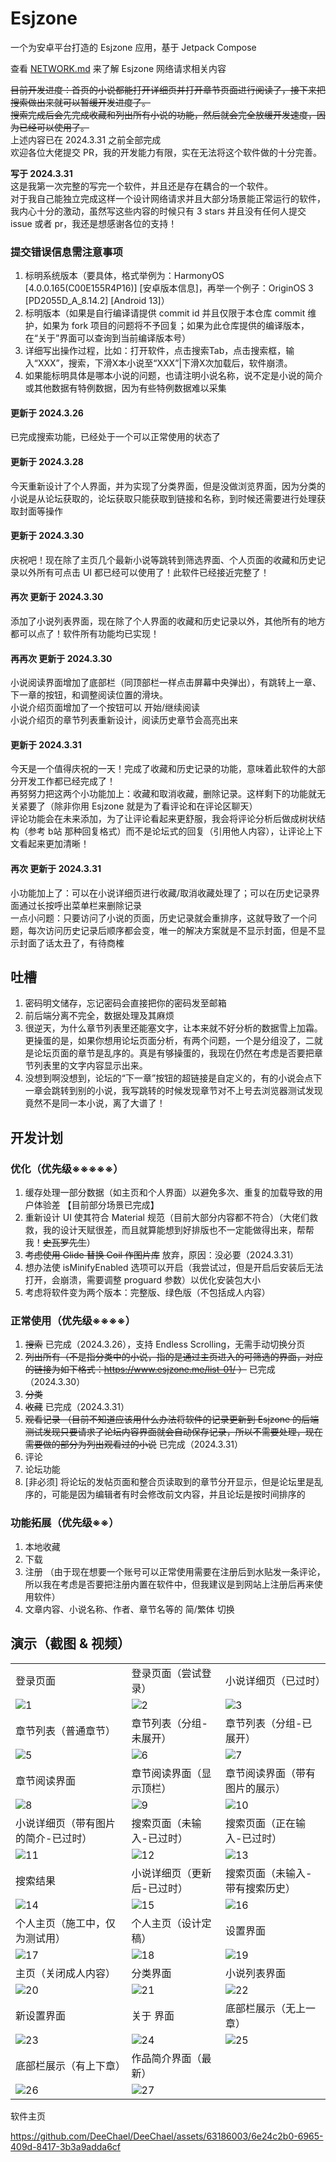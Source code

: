 # Esjzone

一个为安卓平台打造的 Esjzone 应用，基于 Jetpack Compose

查看 [NETWORK.md](./NETWORK.md) 来了解 Esjzone 网络请求相关内容

~~目前开发进度：首页的小说都能打开详细页并打开章节页面进行阅读了，接下来把搜索做出来就可以暂缓开发进度了。~~ \
~~搜索完成后会先完成收藏和列出所有小说的功能，然后就会完全放缓开发速度，因为已经可以使用了。~~ \
上述内容已在 2024.3.31 之前全部完成 \
欢迎各位大佬提交 PR，我的开发能力有限，实在无法将这个软件做的十分完善。

**写于 2024.3.31** \
这是我第一次完整的写完一个软件，并且还是存在耦合的一个软件。 \
对于我自己能独立完成这样一个设计网络请求并且大部分场景能正常运行的软件，我内心十分的激动，虽然写这些内容的时候只有 3 stars 并且没有任何人提交 issue 或者 pr，我还是想感谢各位的支持！

### 提交错误信息需注意事项
1. 标明系统版本（要具体，格式举例为：HarmonyOS \[4.0.0.165(C00E155R4P16)] \[安卓版本信息]，再举一个例子：OriginOS 3 \[PD2055D_A_8.14.2] \[Android 13]）
2. 标明版本（如果是自行编译请提供 commit id 并且仅限于本仓库 commit 维护，如果为 fork 项目的问题将不予回复；如果为此仓库提供的编译版本，在“关于”界面可以查询到当前编译版本号）
3. 详细写出操作过程，比如：打开软件，点击搜索Tab，点击搜索框，输入“XXX”，搜索，下滑X本小说至“XXX”|下滑X次加载后，软件崩溃。
4. 如果能标明具体是哪本小说的问题，也请注明小说名称，说不定是小说的简介或其他数据有特例数据，因为有些特例数据难以采集

#### 更新于 2024.3.26
已完成搜索功能，已经处于一个可以正常使用的状态了

#### 更新于 2024.3.28
今天重新设计了个人界面，并为实现了分类界面，但是没做浏览界面，因为分类的小说是从论坛获取的，论坛获取只能获取到链接和名称，到时候还需要进行处理获取封面等操作

#### 更新于 2024.3.30
庆祝吧！现在除了主页几个最新小说等跳转到筛选界面、个人页面的收藏和历史记录以外所有可点击 UI 都已经可以使用了！此软件已经接近完整了！

#### 再次 更新于 2024.3.30
添加了小说列表界面，现在除了个人界面的收藏和历史记录以外，其他所有的地方都可以点了！软件所有功能均已实现！

#### 再再次 更新于 2024.3.30
小说阅读界面增加了底部栏（同顶部栏一样点击屏幕中央弹出），有跳转上一章、下一章的按钮，和调整阅读位置的滑块。 \
小说介绍页面增加了一个按钮可以 开始/继续阅读 \
小说介绍页的章节列表重新设计，阅读历史章节会高亮出来

#### 更新于 2024.3.31
今天是一个值得庆祝的一天！完成了收藏和历史记录的功能，意味着此软件的大部分开发工作都已经完成了！ \
再努努力把这两个小功能加上：收藏和取消收藏，删除记录。这样剩下的功能就无关紧要了（除非你用 Esjzone 就是为了看评论和在评论区聊天） \
评论功能会在未来添加，为了让评论看起来更舒服，我会将评论分析后做成树状结构（参考 b站 那种回复格式）而不是论坛式的回复（引用他人内容），让评论上下文看起来更加清晰！

#### 再次 更新于 2024.3.31
小功能加上了：可以在小说详细页进行收藏/取消收藏处理了；可以在历史记录界面通过长按呼出菜单栏来删除记录 \
一点小问题：只要访问了小说的页面，历史记录就会重排序，这就导致了一个问题，每次访问历史记录后顺序都会变，唯一的解决方案就是不显示封面，但是不显示封面了话太丑了，有待商榷

## 吐槽
1. 密码明文储存，忘记密码会直接把你的密码发至邮箱
2. 前后端分离不完全，数据处理及其麻烦
3. 很逆天，为什么章节列表里还能塞文字，让本来就不好分析的数据雪上加霜。更操蛋的是，如果你想用论坛页面分析，有两个问题，一个是分组没了，二就是论坛页面的章节是乱序的。真是有够操蛋的，我现在仍然在考虑是否要把章节列表里的文字内容显示出来。
4. 没想到啊没想到，论坛的“下一章”按钮的超链接是自定义的，有的小说会点下一章会跳转到别的小说，我写跳转的时候发现章节对不上号去浏览器测试发现竟然不是同一本小说，离了大谱了！

## 开发计划
### 优化（优先级※※※※※）
1. 缓存处理一部分数据（如主页和个人界面）以避免多次、重复的加载导致的用户体验差 【目前部分场景已完成】
2. 重新设计 UI 使其符合 Material 规范（目前大部分内容都不符合）（大佬们救救，我的设计天赋很差，而且就算能想到好排版也不一定能做得出来，帮帮我！~~史瓦罗先生~~）
3. ~~考虑使用 Glide 替换 Coil 作图片库~~  放弃，原因：没必要（2024.3.31）
4. 想办法使 isMinifyEnabled 选项可以开启（我尝试过，但是开启后安装后无法打开，会崩溃，需要调整 proguard 参数）以优化安装包大小
5. 考虑将软件变为两个版本：完整版、绿色版（不包括成人内容）

### 正常使用（优先级※※※※）
1. ~~搜索~~ 已完成（2024.3.26），支持 Endless Scrolling，无需手动切换分页 
2. ~~列出所有（不是指分类中的小说，指的是通过主页进入的可筛选的界面，对应的链接为如下格式：https://www.esjzone.me/list-01/ ）~~ 已完成（2024.3.30）
3. ~~分类~~
4. ~~收藏~~ 已完成（2024.3.31）
5. ~~观看记录 （目前不知道应该用什么办法将软件的记录更新到 Esjzone 的后端 测试发现只要请求了论坛内容界面就会自动保存记录，所以不需要处理，现在需要做的部分为列出观看过的小说~~ 已完成（2024.3.31）
6. 评论
7. 论坛功能
8. \[非必须] 将论坛的发帖页面和整合页读取到的章节分开显示，但是论坛里是乱序的，可能是因为编辑者有时会修改前文内容，并且论坛是按时间排序的 

### 功能拓展（优先级※※）
1. 本地收藏
2. 下载
3. 注册 （由于现在想要一个账号可以正常使用需要在注册后到水贴发一条评论，所以我在考虑是否要把注册内置在软件中，但我建议是到网站上注册后再来使用软件）
4. 文章内容、小说名称、作者、章节名等的 简/繁体 切换

## 演示（截图 & 视频）

<table>
  <tr>
    <td>登录页面</td>
    <td>登录页面（尝试登录）</td>
    <td>小说详细页（已过时）</td>
  </tr> 
  <tr>
    <td><img src="./screenshots/showcase/1.jpg" alt="1"></td>
    <td><img src="./screenshots/showcase/2.jpg" alt="2"></td>
    <td><img src="./screenshots/showcase/4.jpg" alt="3"></td>
  </tr> 
  <tr>
    <td>章节列表（普通章节）</td>
    <td>章节列表（分组-未展开）</td>
    <td>章节列表（分组-已展开）</td>
  </tr> 
  <tr>
    <td><img src="./screenshots/showcase/5.jpg" alt="5"></td>
    <td><img src="./screenshots/showcase/6.jpg" alt="6"></td>
    <td><img src="./screenshots/showcase/7.jpg" alt="7"></td>
  </tr> 
  <tr>
    <td>章节阅读界面</td>
    <td>章节阅读界面（显示顶栏）</td>
    <td>章节阅读界面（带有图片的展示）</td>
  </tr> 
  <tr>
    <td><img src="./screenshots/showcase/8.jpg" alt="8"></td>
    <td><img src="./screenshots/showcase/9.jpg" alt="9"></td>
    <td><img src="./screenshots/showcase/10.jpg" alt="10"></td>
  </tr> 
  <tr>
    <td>小说详细页（带有图片的简介-已过时）</td>
    <td>搜索页面（未输入-已过时）</td>
    <td>搜索页面（正在输入-已过时）</td>
  </tr> 
  <tr>
    <td><img src="./screenshots/showcase/11.jpg" alt="11"></td>
    <td><img src="./screenshots/showcase/12.jpg" alt="12"></td>
    <td><img src="./screenshots/showcase/13.jpg" alt="13"></td>
  </tr> 
  <tr>
    <td>搜索结果</td>
    <td>小说详细页（更新后-已过时）</td>
    <td>搜索页面（未输入-带有搜索历史）</td>
  </tr> 
  <tr>
    <td><img src="./screenshots/showcase/14.jpg" alt="14"></td>
    <td><img src="./screenshots/showcase/15.jpg" alt="15"></td>
    <td><img src="./screenshots/showcase/16.jpg" alt="16"></td>
  </tr> 
  <tr>
    <td>个人主页（施工中，仅为测试用）</td>
    <td>个人主页（设计定稿）</td>
    <td>设置界面</td>
  </tr> 
  <tr>
    <td><img src="./screenshots/showcase/17.jpg" alt="17"></td>
    <td><img src="./screenshots/showcase/18.jpg" alt="18"></td>
    <td><img src="./screenshots/showcase/19.jpg" alt="19"></td>
  </tr> 
  <tr>
    <td>主页（关闭成人内容）</td>
    <td>分类界面</td>
    <td>小说列表界面</td>
  </tr> 
  <tr>
    <td><img src="./screenshots/showcase/20.jpg" alt="20"></td>
    <td><img src="./screenshots/showcase/21.jpg" alt="21"></td>
    <td><img src="./screenshots/showcase/22.jpg" alt="22"></td>
  </tr> 
  <tr>
    <td>新设置界面</td>
    <td>关于 界面</td>
    <td>底部栏展示（无上一章）</td>
  </tr> 
  <tr>
    <td><img src="./screenshots/showcase/23.jpg" alt="23"></td>
    <td><img src="./screenshots/showcase/24.jpg" alt="24"></td>
    <td><img src="./screenshots/showcase/25.jpg" alt="25"></td>
  </tr> 
  <tr>
    <td>底部栏展示（有上下章）</td>
    <td>作品简介界面（最新）</td>
  </tr> 
  <tr>
    <td><img src="./screenshots/showcase/26.jpg" alt="26"></td>
    <td><img src="./screenshots/showcase/27.jpg" alt="27"></td>
  </tr> 
</table>

软件主页

https://github.com/DeeChael/DeeChael/assets/63186003/6e24c2b0-6965-409d-8417-3b3a9adda6cf